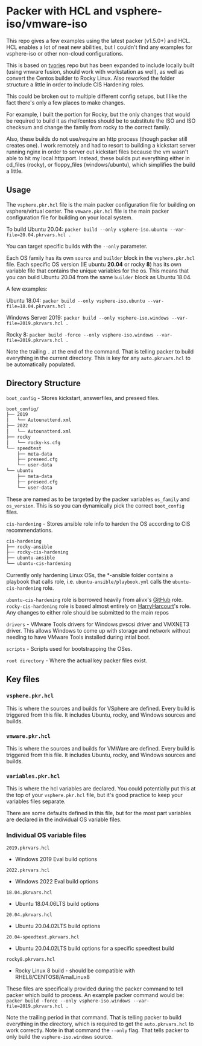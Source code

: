 # Packer with HCL and vsphere-iso/vmware-iso

This repo gives a few examples using the latest packer (v1.5.0+) and HCL.  HCL enables a lot of neat new abilities, but I couldn't find any examples for vsphere-iso or other non-cloud configurations.

This is based on [tvories](https://github.com/tvories/packer-vsphere-hcl) repo but has been expanded to include locally built (using vmware fusion, should work with workstation as well), as well as convert the Centos builder to Rocky Linux. Also reworked the folder structure a little in order to include CIS Hardening roles.

This could be broken out to multiple different config setups, but I like the fact there's only a few places to make changes. 

For example, I built the portion for Rocky, but the only changes that would be required to build it as rhel/centos should be to substitute the ISO and ISO checksum and change the family from rocky to the correct family. 

Also, these builds do not use/require an http process (though packer still creates one). I work remotely and had to resort to building a kickstart server running nginx in order to server out kickstart files because the vm wasn't able to hit my local http:port. Instead, these builds put everything either in cd_files (rocky), or floppy_files (windows/ubuntu), which simplifies the build a little.

<!-- TODO: add requirements section -->
## Usage

The `vsphere.pkr.hcl` file is the main packer configuration file for building on vsphere/virtual center.  The `vmware.pkr.hcl` file is the main packer configuration file for building on your local system.

To build Ubuntu 20.04: `packer build --only vsphere-iso.ubuntu --var-file=20.04.pkrvars.hcl .`

You can target specific builds with the `--only` parameter.

Each OS family has its own `source` and `builder` block in the `vsphere.pkr.hcl` file.  Each specific OS version (IE ubuntu **20.04** or rocky **8**) has its own variable file that contains the unique variables for the os.  This means that you can build Ubuntu 20.04 from the same `builder` block as Ubuntu 18.04.

A few examples:

Ubuntu 18.04: `packer build --only vsphere-iso.ubuntu --var-file=18.04.pkrvars.hcl .`

Windows Server 2019: `packer build --only vsphere-iso.windows --var-file=2019.pkrvars.hcl .`

Rocky 8: `packer build -force --only vsphere-iso.windows --var-file=2019.pkrvars.hcl .`

Note the trailing `.` at the end of the command.  That is telling packer to build everything in the current directory.  This is key for any `auto.pkrvars.hcl` to be automatically populated.

## Directory Structure

`boot_config` - Stores kickstart, answerfiles, and preseed files.

```bash
boot_config/
├── 2019
│   └── Autounattend.xml
├── 2022
│   └── Autounattend.xml
├── rocky
│   └── rocky-ks.cfg
└── speedtest
    ├── meta-data
    ├── preseed.cfg
    └── user-data
└── ubuntu
    ├── meta-data
    ├── preseed.cfg
    └── user-data
```
These are named as to be targeted by the packer variables `os_family` and `os_version`.  This is so you can dynamically pick the correct `boot_config` files.

`cis-hardening` - Stores ansible role info to harden the OS according to CIS recommendations. 

```bash
cis-hardening
├── rocky-ansible
├── rocky-cis-hardening
├── ubuntu-ansible
└── ubuntu-cis-hardening
```
Currently only hardening Linux OSs, the *-ansible folder contains a playbook that calls role, i.e. `ubuntu-ansible/playbook.yml` calls the `ubuntu-cis-hardening` role.

`ubuntu-cis-hardening` role is borrowed heavily from alivx's [GitHub](https://github.com/alivx/CIS-Ubuntu-20.04-Ansible) role.
`rocky-cis-hardening` role is based almost entirely on [HarryHarcourt](https://github.com/HarryHarcourt/Ansible-RHEL8-CIS-Benchmarks)'s role.
Any changes to either role should be submitted to the main repos

`drivers` - VMware Tools drivers for Windows pvscsi driver and VMXNET3 driver.  This allows Windows to come up with storage and network without needing to have VMware Tools installed during intial boot.

`scripts` - Scripts used for bootstrapping the OSes.

`root directory` - Where the actual key packer files exist.

## Key files

### `vsphere.pkr.hcl`

This is where the sources and builds for VSphere are defined.  Every build is triggered from this file.  It includes Ubuntu, rocky, and Windows sources and builds.

### `vmware.pkr.hcl`

This is where the sources and builds for VMWare are defined.  Every build is triggered from this file.  It includes Ubuntu, rocky, and Windows sources and builds.


### `variables.pkr.hcl`

This is where the hcl variables are declared.  You could potentially put this at the top of your `vsphere.pkr.hcl` file, but it's good practice to keep your variables files separate.

There are some defaults defined in this file, but for the most part variables are declared in the individual OS variable files.

### Individual OS variable files

`2019.pkrvars.hcl`
  - Windows 2019 Eval build options

`2022.pkrvars.hcl`
  - Windows 2022 Eval build options

`18.04.pkrvars.hcl`
  - Ubuntu 18.04.06LTS build options

`20.04.pkrvars.hcl`
  - Ubuntu 20.04.02LTS build options

`20.04-speedtest.pkrvars.hcl`
  - Ubuntu 20.04.02LTS build options for a specific speedtest build

`rocky8.pkrvars.hcl`
  - Rocky Linux 8 build - should be compatible with RHEL8/CENTOS8/AmalLinux8

These files are specifically provided during the packer command to tell packer which build to process.  An example packer command would be: `packer build -force --only vsphere-iso.windows --var-file=2019.pkrvars.hcl .`

Note the trailing period in that command.  That is telling packer to build everything in the directory, which is required to get the `auto.pkrvars.hcl` to work correctly.  Note in that command the `--only` flag.  That tells packer to only build the `vsphere-iso.windows` source.
